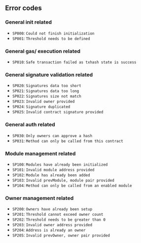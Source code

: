 ## Error codes

### General init related
- `SP000`: `Could not finish initialization`
- `SP001`: `Threshold needs to be defined`

### General gas/ execution related
- `SP010`: `Safe transaction failed as txhash state is success`

### General signature validation related
- `SP020`: `Signatures data too short`
- `SP021`: `Signatures data too long`
- `SP022`: `Signatures size not match`
- `SP023`: `Invalid owner provided`
- `SP024`: `Signature duplicated`
- `SP025`: `Invalid contract signature provided`

### General auth related
- `SP030`: `Only owners can approve a hash`
- `SP031`: `Method can only be called from this contract`

### Module management related
- `SP100`: `Modules have already been initialized`
- `SP101`: `Invalid module address provided`
- `SP102`: `Module has already been added`
- `SP103`: `Invalid prevModule, module pair provided`
- `SP104`: `Method can only be called from an enabled module`

### Owner management related
- `SP200`: `Owners have already been setup`
- `SP201`: `Threshold cannot exceed owner count`
- `SP202`: `Threshold needs to be greater than 0`
- `SP203`: `Invalid owner address provided`
- `SP204`: `Address is already an owner`
- `SP205`: `Invalid prevOwner, owner pair provided`
